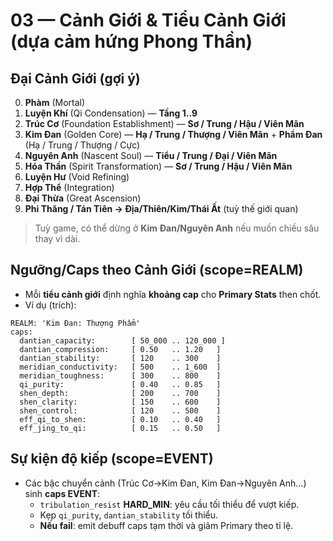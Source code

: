 # 03 — Cảnh Giới & Tiểu Cảnh Giới (dựa cảm hứng Phong Thần)

## Đại Cảnh Giới (gợi ý)
0. **Phàm** (Mortal)  
1. **Luyện Khí** (Qi Condensation) — **Tầng 1..9**  
2. **Trúc Cơ** (Foundation Establishment) — **Sơ / Trung / Hậu / Viên Mãn**  
3. **Kim Đan** (Golden Core) — **Hạ / Trung / Thượng / Viên Mãn** + **Phẩm Đan** (Hạ / Trung / Thượng / Cực)  
4. **Nguyên Anh** (Nascent Soul) — **Tiểu / Trung / Đại / Viên Mãn**  
5. **Hóa Thần** (Spirit Transformation) — **Sơ / Trung / Hậu / Viên Mãn**  
6. **Luyện Hư** (Void Refining)  
7. **Hợp Thể** (Integration)  
8. **Đại Thừa** (Great Ascension)  
9. **Phi Thăng / Tán Tiên → Địa/Thiên/Kim/Thái Ất** (tuỳ thế giới quan)

> Tuỳ game, có thể dừng ở **Kim Đan/Nguyên Anh** nếu muốn chiều sâu thay vì dài.

## Ngưỡng/Caps theo Cảnh Giới (scope=REALM)
- Mỗi **tiểu cảnh giới** định nghĩa **khoảng cap** cho **Primary Stats** then chốt.
- Ví dụ (trích):
```
REALM: 'Kim Đan: Thượng Phẩm'
caps:
  dantian_capacity:        [ 50_000 .. 120_000 ]
  dantian_compression:     [ 0.50   .. 1.20   ]
  dantian_stability:       [ 120    .. 300    ]
  meridian_conductivity:   [ 500    .. 1_600  ]
  meridian_toughness:      [ 300    .. 800    ]
  qi_purity:               [ 0.40   .. 0.85   ]
  shen_depth:              [ 200    .. 700    ]
  shen_clarity:            [ 150    .. 600    ]
  shen_control:            [ 120    .. 500    ]
  eff_qi_to_shen:          [ 0.10   .. 0.40   ]
  eff_jing_to_qi:          [ 0.15   .. 0.50   ]
```

## Sự kiện độ kiếp (scope=EVENT)
- Các bậc chuyển cảnh (Trúc Cơ→Kim Đan, Kim Đan→Nguyên Anh…) sinh **caps EVENT**:  
  - `tribulation_resist` **HARD_MIN**: yêu cầu tối thiểu để vượt kiếp.  
  - Kẹp `qi_purity`, `dantian_stability` tối thiểu.  
  - **Nếu fail**: emit debuff caps tạm thời và giảm Primary theo tỉ lệ.
